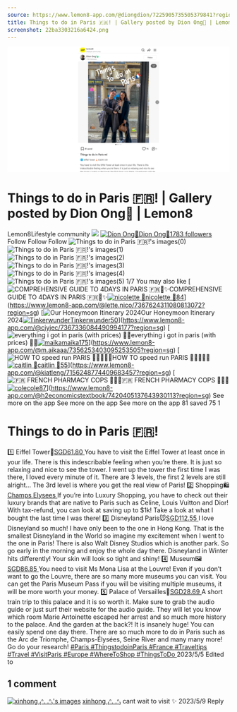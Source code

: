 ```yaml
---
source: https://www.lemon8-app.com/@diongdion/7225905735505379841?region=sg
title: Things to do in Paris 🇫🇷! | Gallery posted by Dion Ong🦕 | Lemon8
screenshot: 22ba3303216a6424.png
---
```



![Post Screenshot](22ba3303216a6424.png)
# Things to do in Paris 🇫🇷! | Gallery posted by Dion Ong🦕 | Lemon8
[](https://www.lemon8-app.com/feed/foryou?region=sg)
Lemon8Lifestyle community
[](https://www.lemon8-app.com/search/sug?region=sg)![](https://lemon8.onelink.me/FMQw?pid=website_direct&af_force_dp=false&af_dp=snssdk2657%3A%2F%2Farticle_detail_page%3Fgroup_id%3D7225905735505379841%26pid%3Dwebsite_direct&retargeting=true&ab_version=73512074&af_web_dp=https%3A%2F%2Fplay.google.com%2Fstore%2Fapps%2Fdetails%3Fid%3Dcom.bd.nproject&amp_extra=%7B%22seo_page_id%22%3A%22806676883394922492%22%2C%22traffic_type%22%3A%22website_direct%22%2C%22web_id%22%3A%227481930465558578706%22%2C%22enter_position%22%3A%22smart_banner%22%2C%22enter_page_id%22%3A%227225905735505379841%22%2C%22enter_page_type%22%3A%22article%22%7D)
[![Dion Ong🦕](https://p16-lemon8-sign-sg.tiktokcdn.com/user-avatar-alisg/d2e1bc5202479dc75f6e79dab8ddfb93~tplv-sdweummd6v-shrink:120:0:q75.webp?lk3s=66c60501&source=feed_user&x-expires=1744632000&x-signature=TWzhlOT1UFhtffHU%2BX7ywXmsQJU%3D)](https://www.lemon8-app.com/@diongdion?region=sg)[Dion Ong🦕1783 followers](https://www.lemon8-app.com/@diongdion?region=sg)
Follow
Follow
Follow
![Things to do in Paris 🇫🇷!'s images\(0\)](https://p16-lemon8-sign-sg.tiktokcdn.com/tos-alisg-v-a3e477-sg/c22690ff9f0a46e8b54868f831db3ecf~tplv-sdweummd6v-wap-logo-v1:QGRpb25nZGlvbg==:1080:0.webp?lk3s=66c60501&source=wap_large_logo_image&x-expires=1744632000&x-signature=DyR%2BCkHlfT2ACUgrrhy6z8uMhR8%3D)
![Things to do in Paris 🇫🇷!'s images\(1\)](https://p16-lemon8-sign-sg.tiktokcdn.com/tos-alisg-v-a3e477-sg/c95409f86e4a45c78c30317f2afb9070~tplv-sdweummd6v-wap-logo-v1:QGRpb25nZGlvbg==:1080:0.webp?lk3s=66c60501&source=wap_large_logo_image&x-expires=1744632000&x-signature=yCgc8q3fEDD8GSd%2BxPJmdyVWeRE%3D)
![Things to do in Paris 🇫🇷!'s images\(2\)](https://p16-lemon8-sign-sg.tiktokcdn.com/tos-alisg-v-a3e477-sg/47ea8ecef277465a98d5f74e94623186~tplv-sdweummd6v-wap-logo-v1:QGRpb25nZGlvbg==:1080:0.webp?lk3s=66c60501&source=wap_large_logo_image&x-expires=1744632000&x-signature=Bl2C72bxJQ9XnCKueOnntltysW0%3D)
![Things to do in Paris 🇫🇷!'s images\(3\)](https://p16-lemon8-sign-sg.tiktokcdn.com/tos-alisg-v-a3e477-sg/b6bfde0ef8fc4e978081aa55cbedec09~tplv-sdweummd6v-wap-logo-v1:QGRpb25nZGlvbg==:1080:0.webp?lk3s=66c60501&source=wap_large_logo_image&x-expires=1744632000&x-signature=IQtjmguzYQqUfp56H7bRNOQtrWU%3D)
![Things to do in Paris 🇫🇷!'s images\(4\)](https://p16-lemon8-sign-sg.tiktokcdn.com/tos-alisg-v-a3e477-sg/4f2bc5d04b714ed285d39ba1a2d68b6f~tplv-sdweummd6v-wap-logo-v1:QGRpb25nZGlvbg==:1080:0.webp?lk3s=66c60501&source=wap_large_logo_image&x-expires=1744632000&x-signature=TRmUedhkaplLTvbSyU%2FPLbzbOak%3D)
![Things to do in Paris 🇫🇷!'s images\(5\)](https://p16-lemon8-sign-sg.tiktokcdn.com/tos-alisg-v-a3e477-sg/43e225d31207409780374601cd39ed1f~tplv-sdweummd6v-wap-logo-v1:QGRpb25nZGlvbg==:1080:0.webp?lk3s=66c60501&source=wap_large_logo_image&x-expires=1744632000&x-signature=d%2F0WupXqQX2WT9WRTDWuLtvSePc%3D)
1/7
You may also like
[![COMPREHENSIVE GUIDE TO 4DAYS IN PARIS 🇫🇷🥐✨](https://p16-lemon8-sign-sg.tiktokcdn.com/tos-alisg-v-a3e477-sg/o4eX2A8I2AneL3DQWAAimgAfQTbYQtGRypeGLJ~tplv-sdweummd6v-shrink:640:0:q50.webp?lk3s=66c60501&source=seo_middle_feed_list&x-expires=1773576000&x-signature=QnQU5QgJXRf1G5w3Xk7gpGhgbjE%3D)COMPREHENSIVE GUIDE TO 4DAYS IN PARIS 🇫🇷🥐✨[![nicolette 🌿](https://p16-lemon8-sign-sg.tiktokcdn.com/user-avatar-alisg/739e98dfe0ffa105e666db62754bb228~tplv-sdweummd6v-shrink:120:0:q75.jpeg?lk3s=66c60501&source=feed_user&x-expires=1744632000&x-signature=eTxvy7Y9gKKpz0Fc4VzkXqAq7ro%3D)nicolette 🌿84](https://www.lemon8-app.com/@lette.nico?region=sg)](https://www.lemon8-app.com/@lette.nico/7367624311080813072?region=sg)
[![Our Honeymoon Itinerary 2024](https://p16-lemon8-sign-sg.tiktokcdn.com/tos-alisg-v-a3e477-sg/oUsOAGPIQALBGMZe2Ai8DAYeEB2RfTJ8IQeJAw~tplv-sdweummd6v-shrink:640:0:q50.webp?lk3s=66c60501&source=seo_middle_feed_list&x-expires=1773576000&x-signature=MAc3JYSK75bwr1leVW1EW4YYGb8%3D)Our Honeymoon Itinerary 2024[![Tinkerwunder](https://p16-lemon8-sign-sg.tiktokcdn.com/user-avatar-alisg/9045c137b081e08f83efae59b86a88c5~tplv-sdweummd6v-shrink:120:0:q75.jpeg?lk3s=66c60501&source=feed_user&x-expires=1744632000&x-signature=NeJoiX7%2F1ELyozLqWEB4ZNlfnpQ%3D)Tinkerwunder50](https://www.lemon8-app.com/@cjyjec?region=sg)](https://www.lemon8-app.com/@cjyjec/7367336084490994177?region=sg)
[![everything i got in paris \(with prices\) 🫶🏻](https://p16-lemon8-sign-sg.tiktokcdn.com/tos-alisg-v-a3e477-sg/oYK7DLvg1QJV5ABftEVSteAe6AIlMEGAMIcbAL~tplv-sdweummd6v-shrink:640:0:q50.webp?lk3s=66c60501&source=seo_middle_feed_list&x-expires=1773576000&x-signature=84pn4yz4FiCZKu97WZg67WsUUhA%3D)everything i got in paris (with prices) 🫶🏻[![maika](https://p16-lemon8-sign-sg.tiktokcdn.com/user-avatar-alisg/11a707d06ce83e777eb352cb16c69cae~tplv-sdweummd6v-shrink:120:0:q75.jpeg?lk3s=66c60501&source=feed_user&x-expires=1744632000&x-signature=O3bmTwQxavVZg42cFAnH6mvsE%2Fw%3D)maika175](https://www.lemon8-app.com/@m.aikaaa?region=sg)](https://www.lemon8-app.com/@m.aikaaa/7356253403095253505?region=sg)
[![HOW TO speed run PARIS 🏃🏻‍♂️🇫🇷](https://p16-lemon8-sign-sg.tiktokcdn.com/tos-alisg-v-a3e477-sg/5f09196427fc4b34b8716be5368b06b9~tplv-sdweummd6v-shrink:640:0:q50.webp?lk3s=66c60501&source=seo_middle_feed_list&x-expires=1773576000&x-signature=3BL1h5vL%2Flwi2aD4xVG8Ju78MGE%3D)HOW TO speed run PARIS 🏃🏻‍♂️🇫🇷[![caitlin 🐙](https://p16-lemon8-sign-sg.tiktokcdn.com/user-avatar-alisg/59533139d2835679f1852473682a10a3~tplv-sdweummd6v-shrink:120:0:q75.jpeg?lk3s=66c60501&source=feed_user&x-expires=1744632000&x-signature=R3wCyXQg8kOVY6ibnI%2Bw7p4iPPs%3D)caitlin 🐙55](https://www.lemon8-app.com/@kiatleng?region=sg)](https://www.lemon8-app.com/@kiatleng/7156248774409683457?region=sg)
[![🇫🇷 FRENCH PHARMACY COPS 👌🏻😋](https://p16-lemon8-sign-sg.tiktokcdn.com/tos-alisg-v-a3e477-sg/ocn7yHF9FIDUf6AJc0AAfOESN1QfbwRDgAzSJE~tplv-sdweummd6v-shrink:640:0:q50.webp?lk3s=66c60501&source=seo_middle_feed_list&x-expires=1773576000&x-signature=OvKo1%2BiuEvBNmrTDSwe0tQ2OsrA%3D)🇫🇷 FRENCH PHARMACY COPS 👌🏻😋[![cole](https://p16-lemon8-sign-sg.tiktokcdn.com/user-avatar-alisg/01260d98a98ece06369a8d23d4af43a2~tplv-sdweummd6v-shrink:120:0:q75.jpeg?lk3s=66c60501&source=feed_user&x-expires=1744632000&x-signature=vJ2ViJIX8404qXFeSdV8CY8VXDU%3D)cole87](https://www.lemon8-app.com/@h2economicstextbook?region=sg)](https://www.lemon8-app.com/@h2economicstextbook/7420405137643930113?region=sg)
See more on the app
See more on the app
See more on the app
81 saved
75
1
# Things to do in Paris 🇫🇷!
1️⃣ Eiffel Tower🗼[SGD61.80 ](https://www.lemon8-app.com/@diongdion/7225905735505379841?region=sg)
You have to visit the Eiffel Tower at least once in your life. There is this indescribable feeling when you’re there. It is just so relaxing and nice to see the tower. I went up the tower the first time I was there, I loved every minute of it. There are 3 levels, the first 2 levels are still alright… The 3rd level is where you get the real view of Paris! 
2️⃣ Shopping🛍[Champs Elysees ](https://www.lemon8-app.com/@diongdion/7225905735505379841?region=sg)
If you’re into Luxury Shopping, you have to check out their luxury brands that are native to Paris such as Celine, Louis Vuitton and Dior! With tax-refund, you can look at saving up to $1k! Take a look at what I bought the last time I was there! 
3️⃣ Disneyland Paris🐭[SGD112.55 ](https://www.lemon8-app.com/@diongdion/7225905735505379841?region=sg)
I love Disneyland so much! I have only been to the one in Hong Kong. That is the smallest Disneyland in the World so imagine my excitement when I went to the one in Paris! There is also Walt Disney Studios which is another park. So go early in the morning and enjoy the whole day there. Disneyland in Winter hits differently! Your skin will look so tight and shiny! 
4️⃣ Museum🖼[SGD86.85 ](https://www.lemon8-app.com/@diongdion/7225905735505379841?region=sg)
You need to visit Ms Mona Lisa at the Louvre! Even if you don’t want to go the Louvre, there are so many more museums you can visit. You can get the Paris Museum Pass if you will be visiting multiple museums, it will be more worth your money.
5️⃣ Palace of Versailles🏰[SGD28.69 ](https://www.lemon8-app.com/@diongdion/7225905735505379841?region=sg)
A short train trip to this palace and it is so worth it. Make sure to grab the audio guide or just surf their website for the audio guide. They will let you know which room Marie Antoinette escaped her arrest and so much more history to the palace. And the garden at the back?! It is insanely huge! You can easily spend one day there. 
There are so much more to do in Paris such as the Arc de Triomphe, Champs-Élysées, Seine River and many many more! Go do your research! 
[#Paris ](https://www.lemon8-app.com/topic/7199953620581695493?region=sg)[#ThingstodoinParis ](https://www.lemon8-app.com/topic/7200153345364705285?region=sg)[#France ](https://www.lemon8-app.com/topic/7205086327904223238?region=sg)[#Traveltips ](https://www.lemon8-app.com/topic/7195794094470250501?region=sg)[#Travel ](https://www.lemon8-app.com/topic/7198471901373923334?region=sg)[#VisitParis ](https://www.lemon8-app.com/topic/7216744902389153797?region=sg)[#Europe ](https://www.lemon8-app.com/topic/7198471913272852485?region=sg) [#WhereToShop ](https://www.lemon8-app.com/topic/7133042195350798338?region=sg)[#ThingsToDo ](https://www.lemon8-app.com/topic/7111701935669395457?region=sg)
2023/5/5 Edited to
## 1 comment
[![xinhong ₍ᐢ. .ᐢ₎'s images](https://p16-lemon8-sign-sg.tiktokcdn.com/user-avatar-alisg/12edbd3a28c372dd8ab10780f23dedb1~tplv-sdweummd6v-shrink:1200:0:q75.webp?lk3s=d32e6450&source=ui_avatar&x-expires=1744632000&x-signature=p5e2iFmdagpnKYfvMwkXdgq%2FQwk%3D)](https://www.lemon8-app.com/@xinhxng?region=sg)
[xinhong ₍ᐢ. .ᐢ₎](https://www.lemon8-app.com/@xinhxng?region=sg)
cant wait to visit ✨
2023/5/9
Reply
#